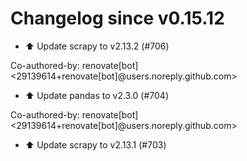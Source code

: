 # Changelog since v0.15.12
- ⬆️ Update scrapy to v2.13.2 (#706)

Co-authored-by: renovate[bot] <29139614+renovate[bot]@users.noreply.github.com> 
- ⬆️ Update pandas to v2.3.0 (#704)

Co-authored-by: renovate[bot] <29139614+renovate[bot]@users.noreply.github.com> 
- ⬆️ Update scrapy to v2.13.1 (#703) 
